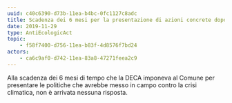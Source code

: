 ```yaml
---
uuid: c40c6390-d73b-11ea-b4bc-0fc1127c8adc
title: Scadenza dei 6 mesi per la presentazione di azioni concrete dopo la DECA
date: 2019-11-29
type: AntiEcologicAct
topic:
    - f58f7400-d756-11ea-b83f-4d8576f7bd24
actors:
    - ca6c9af0-d742-11ea-83a8-47271feea2c9
---
```


Alla scadenza dei 6 mesi di tempo che la DECA imponeva al Comune per presentare le politiche che avrebbe messo in campo contro la crisi climatica, non è arrivata nessuna risposta.
